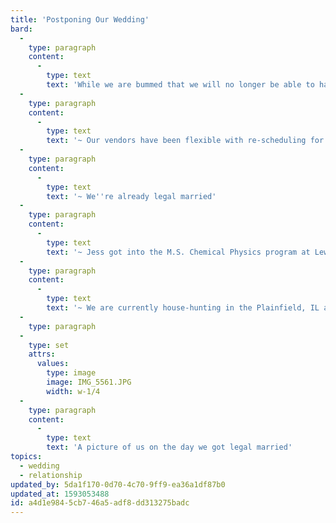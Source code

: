 ```yaml
---
title: 'Postponing Our Wedding'
bard:
  -
    type: paragraph
    content:
      -
        type: text
        text: 'While we are bummed that we will no longer be able to have our wedding as originally planned on 8/22/2020, we have a lot of good news!'
  -
    type: paragraph
    content:
      -
        type: text
        text: '~ Our vendors have been flexible with re-scheduling for next year! Our new date will be 8/14/2021! '
  -
    type: paragraph
    content:
      -
        type: text
        text: '~ We''re already legal married'
  -
    type: paragraph
    content:
      -
        type: text
        text: '~ Jess got into the M.S. Chemical Physics program at Lewis University!'
  -
    type: paragraph
    content:
      -
        type: text
        text: '~ We are currently house-hunting in the Plainfield, IL area! '
  -
    type: paragraph
  -
    type: set
    attrs:
      values:
        type: image
        image: IMG_5561.JPG
        width: w-1/4
  -
    type: paragraph
    content:
      -
        type: text
        text: 'A picture of us on the day we got legal married'
topics:
  - wedding
  - relationship
updated_by: 5da1f170-0d70-4c70-9ff9-ea36a1df87b0
updated_at: 1593053488
id: a4d1e984-5cb7-46a5-adf8-dd313275badc
---
```

